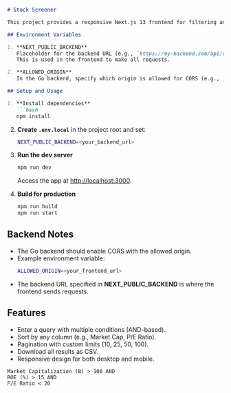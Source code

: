 ```markdown
# Stock Screener

This project provides a responsive Next.js 13 frontend for filtering and sorting stock data. It communicates with a separate Go backend via a POST endpoint.

## Environment Variables

1. **NEXT_PUBLIC_BACKEND**  
   Placeholder for the backend URL (e.g., `https://my-backend.com/api/screen`).  
   This is used in the frontend to make all requests.

2. **ALLOWED_ORIGIN**  
   In the Go backend, specify which origin is allowed for CORS (e.g., `http://localhost:3000`).

## Setup and Usage

1. **Install dependencies**
   ```bash
   npm install
   ```
2. **Create `.env.local`** in the project root and set:
   ```bash
   NEXT_PUBLIC_BACKEND=<your_backend_url>
   ```
3. **Run the dev server**
   ```bash
   npm run dev
   ```
   Access the app at [http://localhost:3000](http://localhost:3000).

4. **Build for production**
   ```bash
   npm run build
   npm run start
   ```

## Backend Notes

- The Go backend should enable CORS with the allowed origin.
- Example environment variable:
  ```bash
  ALLOWED_ORIGIN=<your_frontend_url>
  ```
- The backend URL specified in **NEXT_PUBLIC_BACKEND** is where the frontend sends requests.

## Features

- Enter a query with multiple conditions (AND-based).
- Sort by any column (e.g., Market Cap, P/E Ratio).
- Pagination with custom limits (10, 25, 50, 100).
- Download all results as CSV.
- Responsive design for both desktop and mobile.

```
Market Capitalization (B) > 100 AND
ROE (%) > 15 AND
P/E Ratio < 20
```


```
